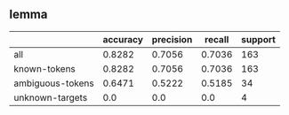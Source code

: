 
## lemma

|                  | accuracy | precision | recall | support |
|------------------|----------|-----------|--------|---------|
| all              | 0.8282   | 0.7056    | 0.7036 | 163     |
| known-tokens     | 0.8282   | 0.7056    | 0.7036 | 163     |
| ambiguous-tokens | 0.6471   | 0.5222    | 0.5185 | 34      |
| unknown-targets  | 0.0      | 0.0       | 0.0    | 4       |


